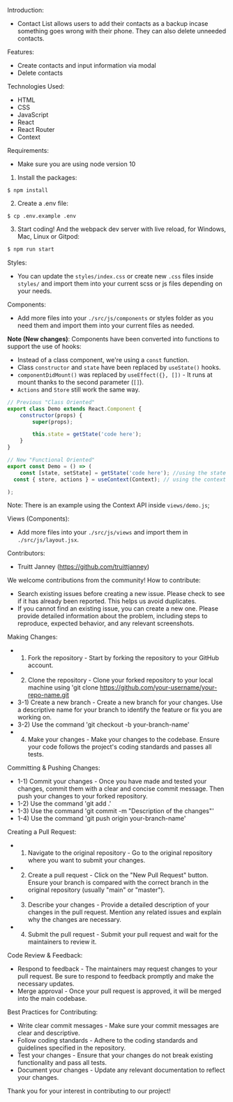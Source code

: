 Introduction:
- Contact List allows users to add their contacts as a backup incase something goes wrong with their phone. They can also delete unneeded contacts.

Features:
- Create contacts and input information via modal
- Delete contacts

Technologies Used:
- HTML
- CSS
- JavaScript
- React
- React Router
- Context

Requirements:
- Make sure you are using node version 10

1. Install the packages:
```
$ npm install
```
2. Create a .env file:
```
$ cp .env.example .env
```
3. Start coding! And the webpack dev server with live reload, for Windows, Mac, Linux or Gitpod:

```bash
$ npm run start
```

Styles:
- You can update the `styles/index.css` or create new `.css` files inside `styles/` and import them into your current scss or js files depending on your needs.

Components:
- Add more files into your `./src/js/components` or styles folder as you need them and import them into your current files as needed.

**Note (New changes)**: Components have been converted into functions to support the use of hooks:
- Instead of a class component, we're using a `const` function.
- Class `constructor` and `state` have been replaced by `useState()` hooks.
- `componentDidMount()` was replaced by `useEffect({}, [])` - It runs at mount thanks to the second parameter (`[]`).
- `Actions` and `Store` still work the same way.

```jsx
// Previous "Class Oriented"
export class Demo extends React.Component {
	constructor(props) {
		super(props);

		this.state = getState('code here');
	}
}

// New "Functional Oriented"
export const Demo = () => (
	const [state, setState] = getState('code here'); //using the state (if needed)
  const { store, actions } = useContext(Context); // using the context (if needed)

);
```

Note: There is an example using the Context API inside `views/demo.js`;

Views (Components):
- Add more files into your `./src/js/views` and import them in `./src/js/layout.jsx`.

Contributors:
- Truitt Janney (https://github.com/truittjanney)

We welcome contributions from the community! How to contribute:
- Search existing issues before creating a new issue. Please check to see if it has already been reported. This helps us avoid duplicates.
- If you cannot find an existing issue, you can create a new one. Please provide detailed information about the problem, including steps to reproduce, expected behavior, and any relevant screenshots.

Making Changes:
- 1) Fork the repository - Start by forking the repository to your GitHub account.
- 2) Clone the repository - Clone your forked repository to your local machine using 'git clone https://github.com/your-username/your-repo-name.git
- 3-1) Create a new branch - Create a new branch for your changes. Use a descriptive name for your branch to identify the feature or fix you are working on.
- 3-2) Use the command 'git checkout -b your-branch-name'
- 4) Make your changes - Make your changes to the codebase. Ensure your code follows the project's coding standards and passes all tests.

Committing & Pushing Changes:
- 1-1) Commit your changes - Once you have made and tested your changes, commit them with a clear and concise commit message. Then push your changes to your forked repository.
- 1-2) Use the command 'git add .'
- 1-3) Use the command 'git commit -m "Description of the changes"'
- 1-4) Use the command 'git push origin your-branch-name'

Creating a Pull Request:
- 1) Navigate to the original repository - Go to the original repository where you want to submit your changes.
- 2) Create a pull request - Click on the "New Pull Request" button. Ensure your branch is compared with the correct branch in the original repository (usually "main" or "master").
- 3) Describe your changes - Provide a detailed description of your changes in the pull request. Mention any related issues and explain why the changes are necessary.
- 4) Submit the pull request - Submit your pull request and wait for the maintainers to review it.

Code Review & Feedback:
- Respond to feedback - The maintainers may request changes to your pull request. Be sure to respond to feedback promptly and make the necessary updates.
- Merge approval - Once your pull request is approved, it will be merged into the main codebase.

Best Practices for Contributing:
- Write clear commit messages - Make sure your commit messages are clear and descriptive.
- Follow coding standards - Adhere to the coding standards and guidelines specified in the repository.
- Test your changes - Ensure that your changes do not break existing functionality and pass all tests.
- Document your changes - Update any relevant documentation to reflect your changes.

Thank you for your interest in contributing to our project!
